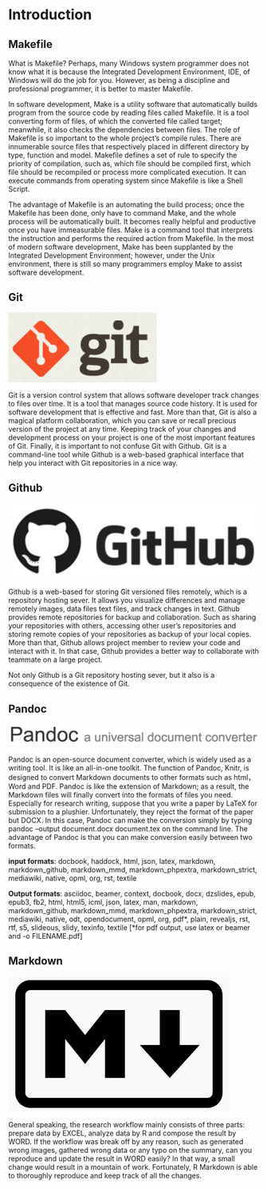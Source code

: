 
# Introduction

## Makefile

What is Makefile? Perhaps, many Windows system programmer does not know what it is because the Integrated Development Environment, IDE, of Windows will do the job for you. However, as being a discipline and professional programmer, it is better to master Makefile.

In software development, Make is a utility software that automatically builds program from the source code by reading files called Makefile. It is a tool converting form of files, of which the converted file called target; meanwhile, it also checks the dependencies between files. The role of Makefile is so important to the whole project’s compile rules. There are innumerable source files that respectively placed in different directory by type, function and model. Makefile defines a set of rule to specify the priority of compilation, such as, which file should be compiled first, which file should be recompiled or process more complicated execution. It can execute commands from operating system since Makefile is like a Shell Script.

The advantage of Makefile is an automating the build process; once the Makefile has been done, only have to command Make, and the whole process will be automatically built. It becomes really helpful and productive once you have immeasurable files. Make is a command tool that interprets the instruction and performs the required action from Makefile. In the most of modern software development, Make has been supplanted by the Integrated Development Environment; however, under the Unix environment, there is still so many programmers employ Make to assist software development. 


## Git

![alt tag](/images/git-logo.png)

Git is a version control system that allows software developer track changes to files over time. It is a tool that manages source code history. It is used for software development that is effective and fast. More than that, Git is also a magical platform collaboration, which you can save or recall precious version of the project at any time. Keeping track of your changes and development process on your project is one of the most important features of Git.
Finally, it is important to not confuse Git with Github. Git is a command-line tool while Github is a web-based graphical interface that help you interact with Git repositories in a nice way. 


## Github

![alt tag](/images/github-logo.png)

Github is a web-based for storing Git versioned files remotely, which is a repository hosting sever. It allows you visualize differences and manage remotely images, data files text files, and track changes in text. Github provides remote repositories for backup and collaboration. Such as sharing your repositories with others, accessing other user’s repositories and storing remote copies of your repositories as backup of your local copies. More than that, Github allows project member to review your code and interact with it. In that case, Github provides a better way to collaborate with teammate on a large project.

Not only Github is a Git repository hosting sever, but it also is a consequence of the existence of Git. 


## Pandoc

![alt tag](/images/pandoc-logo.png)

Pandoc is an open-source document converter, which is widely used as a writing tool. It is like an all-in-one toolkit. The function of Pandoc, Knitr, is designed to convert Markdown documents to other formats such as html， Word and PDF. Pandoc is like the extension of Markdown; as a result, the Markdown files will finally convert into the formats of files you need. Especially for research writing, suppose that you write a paper by LaTeX for submission to a plushier. Unfortunately, they reject the format of the paper but DOCX. In this case, Pandoc can make the conversion simply by typing pandoc –output document.docx document.tex on the command line. The advantage of Pandoc is that you can make conversion easily between two formats. 

**input formats**:  docbook, haddock, html, json, latex, markdown, markdown_github,
                markdown_mmd, markdown_phpextra, markdown_strict, mediawiki,
                native, opml, org, rst, textile

**Output formats**: asciidoc, beamer, context, docbook, docx, dzslides, epub, epub3,
                fb2, html, html5, icml, json, latex, man, markdown,
                markdown_github, markdown_mmd, markdown_phpextra,
                markdown_strict, mediawiki, native, odt, opendocument, opml,
                org, pdf*, plain, revealjs, rst, rtf, s5, slideous, slidy,
                texinfo, textile
                [*for pdf output, use latex or beamer and -o FILENAME.pdf]


## Markdown

![alt tag](/images/markdown-logo.png)

General speaking, the research workflow mainly consists of three parts: prepare data by EXCEL, analyze data by R and compose the result by WORD. If the workflow was break off by any reason, such as generated wrong images, gathered wrong data or any typo on the summary, can you reproduce and update the result in WORD easily? In that way, a small change would result in a mountain of work. Fortunately, R Markdown is able to thoroughly reproduce and keep track of all the changes.


